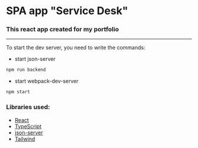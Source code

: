 # SPA app "Service Desk"

### This react app created for my portfolio
---
To start the dev server, you need to write the commands:

- start json-server
```bash
npm run backend 
```
- start webpack-dev-server
```bash
npm start 
```


### Libraries used:

- [React](https://react.dev/)
- [TypeScript](https://www.typescriptlang.org/)
- [json-server](https://github.com/typicode/json-server)
- [Tailwind](https://tailwindui.com/)
